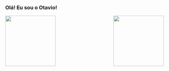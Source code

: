 ### Olá! Eu sou o Otavio!

<div>
  <img align="left" height="160em" src="https://github-readme-stats.vercel.app/api?username=Otavio-Ferreira&show_icons=true&theme=great-gatsby&include_all_commits=true&count_private=true"/>
  
  <img align="right" height="160em" src="https://github-readme-stats.vercel.app/api/top-langs/?username=Otavio-Ferreira&layout=compact&langs_count=16&theme=great-gatsby"/>
</div>

<br>
